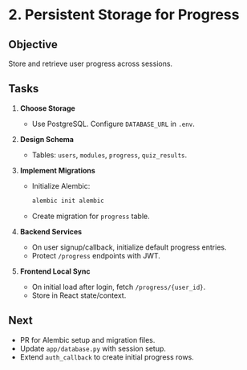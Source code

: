 # 2. Persistent Storage for Progress

## Objective
Store and retrieve user progress across sessions.

## Tasks

1. **Choose Storage**
   - Use PostgreSQL. Configure `DATABASE_URL` in `.env`.

2. **Design Schema**
   - Tables: `users`, `modules`, `progress`, `quiz_results`.

3. **Implement Migrations**
   - Initialize Alembic:
     ```bash
     alembic init alembic
     ```
   - Create migration for `progress` table.

4. **Backend Services**
   - On user signup/callback, initialize default progress entries.
   - Protect `/progress` endpoints with JWT.

5. **Frontend Local Sync**
   - On initial load after login, fetch `/progress/{user_id}`.
   - Store in React state/context.

## Next
- PR for Alembic setup and migration files.
- Update `app/database.py` with session setup.
- Extend `auth_callback` to create initial progress rows.
